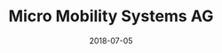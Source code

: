 ﻿---
title:          "Micro Mobility Systems AG"
date:           "2018-07-05"
draft:          false
robotsExclude:  true
---
